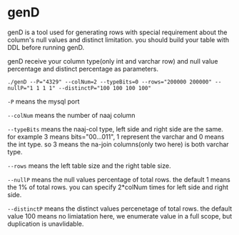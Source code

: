 # genD

genD is a tool used for generating rows with special requirement about the column's null values and distinct limitation. you should build your table with DDL before running genD.

genD receive your column type(only int and varchar row) and null value percentage and distinct percentage as parameters.

```
./genD --P="4329" --colNum=2 --typeBits=0 --rows="200000 200000" --nullP="1 1 1 1" --distinctP="100 100 100 100"
```

`-P` means the mysql port

`--colNum` means the number of naaj column

`--typeBits` means the naaj-col type, left side and right side are the same. for example 3 means bits="00...011", 1 represent the varchar and 0 means the int type. so 3 means the na-join columns(only two here) is both varchar type.

`--rows` means the left table size and the right table size.

`--nullP` means the null values percentage of total rows. the default 1 means the 1% of total rows. you can specify 2*colNum times for left side and right side.

`--distinctP` means the distinct values percenetage of total rows. the default value 100 means no limiatation here, we enumerate value in a full scope, but duplication is unavlidable.

